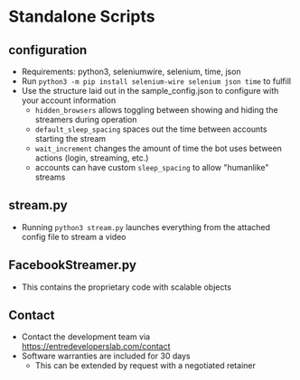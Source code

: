 # Standalone Scripts

## configuration
- Requirements: python3, seleniumwire, selenium, time, json
- Run `python3 -m pip install selenium-wire selenium json time` to fulfill
- Use the structure laid out in the sample_config.json to configure with your account information
  - `hidden_browsers` allows toggling between showing and hiding the streamers during operation
  - `default_sleep_spacing` spaces out the time between accounts starting the stream
  - `wait_increment` changes the amount of time the bot uses between actions (login, streaming, etc.)
  - accounts can have custom `sleep_spacing` to allow "humanlike" streams

## stream.py
- Running `python3 stream.py` launches everything from the attached config file to stream a video

## FacebookStreamer.py
- This contains the proprietary code with scalable objects

## Contact
- Contact the development team via https://entredeveloperslab.com/contact
- Software warranties are included for 30 days
    - This can be extended by request with a negotiated retainer
